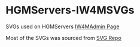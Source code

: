 # HGMServers-IW4MSVGs

SVGs used on HGMServers [IW4MAdmin Page](https://cod.hgmservers.com)

Most of the SVGs was sourced from [SVG Repo](https://www.svgrepo.com)
